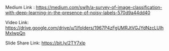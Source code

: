 Medium Link : https://medium.com/swlh/a-survey-of-image-classification-with-deep-learning-in-the-presence-of-noisy-labels-570d9a44dd40

Video Link: https://drive.google.com/drive/u/1/folders/1967P4zFgUMRJtVGJYdNzcLUlhMxIwpQn

Slide Share Link: https://bit.ly/2TY7xlp
